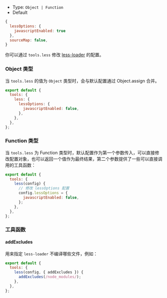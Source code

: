 - Type: `Object | Function`
- Default

```js
{
  lessOptions: {
    javascriptEnabled: true
  },
  sourceMap: false,
}
```

你可以通过 `tools.less` 修改 [less-loader](https://github.com/webpack-contrib/less-loader) 的配置。

### Object 类型

当 `tools.less` 的值为 `Object` 类型时，会与默认配置通过 Object.assign 合并。

```js
export default {
  tools: {
    less: {
      lessOptions: {
        javascriptEnabled: false,
      },
    },
  },
};
```

### Function 类型

当 `tools.less` 为 Function 类型时，默认配置作为第一个参数传入，可以直接修改配置对象，也可以返回一个值作为最终结果，第二个参数提供了一些可以直接调用的工具函数：

```js
export default {
  tools: {
    less(config) {
      // 修改 lessOptions 配置
      config.lessOptions = {
        javascriptEnabled: false,
      };
    },
  },
};
```

### 工具函数

#### addExcludes

用来指定 `less-loader` 不编译哪些文件，例如：

```js
export default {
  tools: {
    less(config, { addExcludes }) {
      addExcludes(/node_modules/);
    },
  },
};
```
